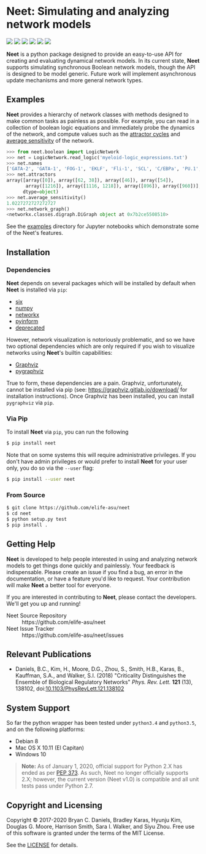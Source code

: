 # Neet: Simulating and analyzing network models

[![][doc-stable-img]][doc-stable-url] [![][doc-latest-img]][doc-latest-url] [![][travis-img]][travis-url] [![][appveyor-img]][appveyor-url] [![][codecov-img]][codecov-url] [![][doi-img]][doi-url]

[travis-img]: https://travis-ci.org/ELIFE-ASU/Neet.svg?branch=master
[travis-url]: https://travis-ci.org/ELIFE-ASU/Neet

[appveyor-img]: https://ci.appveyor.com/api/projects/status/eyrn6l2wygeglnx5/branch/master?svg=true
[appveyor-url]: https://ci.appveyor.com/project/dglmoore/neet-awnxe/branch/master

[codecov-img]: https://codecov.io/gh/elife-asu/neet/branch/master/graph/badge.svg
[codecov-url]: https://codecov.io/gh/elife-asu/neet

[doc-latest-img]: https://img.shields.io/badge/docs-latest-blue.svg
[doc-latest-url]: https://neet.readthedocs.io/en/latest

[doc-stable-img]: https://img.shields.io/badge/docs-stable-blue.svg
[doc-stable-url]: https://neet.readthedocs.io/en/stable

[doi-img]: https://zenodo.org/badge/DOI/10.5281/zenodo.3489785.svg
[doi-url]: https://doi.org/10.5281/zenodo.3489785

**Neet** is a python package designed to provide an easy-to-use API for creating
and evaluating dynamical network models. In its current state, **Neet** supports
simulating synchronous Boolean network models, though the API is designed to be
model generic. Future work will implement asynchronous update mechanisms and
more general network types.

## Examples

**Neet** provides a hierarchy of network classes with methods designed to make common tasks as
painless as possible. For example, you can read in a collection of boolean logic equations and
immediately probe the dynamics of the network, and compute values such as the
[attractor cycles](https://neet.readthedocs.io/en/stable/api/landscape.html#neet.LandscapeMixin.attractors)
and
[average sensitivity](https://neet.readthedocs.io/en/stable/api/boolean/sensitivity.html#neet.boolean.SensitivityMixin.average_sensitivity)
of the network.

```python
>>> from neet.boolean import LogicNetwork
>>> net = LogicNetwork.read_logic('myeloid-logic_expressions.txt')
>>> net.names
['GATA-2', 'GATA-1', 'FOG-1', 'EKLF', 'Fli-1', 'SCL', 'C/EBPa', 'PU.1', 'cJun', 'EgrNab', 'Gfi-1']
>>> net.attractors
array([array([0]), array([62, 38]), array([46]), array([54]),
       array([1216]), array([1116, 1218]), array([896]), array([960])],
      dtype=object)
>>> net.average_sensitivity()
1.0227272727272727
>>> net.network_graph()
<networkx.classes.digraph.DiGraph object at 0x7b2ce5508510>
```

See the [examples](examples) directory for Jupyter notebooks which demonstrate some of the Neet's features.

## Installation

### Dependencies

**Neet** depends on several packages which will be installed by default when **Neet** is installed
via `pip`:

* [six](https://pypi.org/project/six/)
* [numpy](https://pypi.org/project/numpy/)
* [networkx](https://pypi.org/project/networkx/)
* [pyinform](https://pypi.org/project/pyinform/)
* [deprecated](https://pypi.org/project/Deprecated/)

However, network visualization is notoriously problematic, and so we have two optional dependencies
which are only required if you wish to visualize networks using **Neet**'s builtin capabilities:

* [Graphviz](https://graphviz.org/)
* [pygraphviz](https://pypi.org/project/pygraphviz/)

True to form, these dependencies are a pain. Graphviz, unfortunately, cannot be installed via pip
(see: https://graphviz.gitlab.io/download/ for installation instructions). Once Graphviz has been
installed, you can install `pygraphviz` via `pip`.

### Via Pip

To install **Neet** via `pip`, you can run the following

```bash
$ pip install neet
```

Note that on some systems this will require administrative privileges. If you
don't have admin privileges or would prefer to install **Neet** for your user
only, you do so via the `--user` flag:

```bash
$ pip install --user neet
```

### From Source
```bash
$ git clone https://github.com/elife-asu/neet
$ cd neet
$ python setup.py test
$ pip install .
```

## Getting Help
**Neet** is developed to help people interested in using and analyzing network
models to get things done quickly and painlessly. Your feedback is
indispensable. Please create an issue if you find a bug, an error in the
documentation, or have a feature you'd like to request. Your contribution will
make **Neet** a better tool for everyone.

If you are interested in contributing to **Neet**, please contact the
developers. We'll get you up and running!

<dl>
  <dt>Neet Source Repository</dt>
  <dd>https://github.com/elife-asu/neet</dd>
  <dt>Neet Issue Tracker</dt>
  <dd>https://github.com/elife-asu/neet/issues</dd>
</dl>

## Relevant Publications

- Daniels, B.C., Kim, H., Moore, D.G., Zhou, S., Smith, H.B., Karas, B.,
  Kauffman, S.A., and Walker, S.I. (2018) "Criticality Distinguishes the
  Ensemble of Biological Regulatory Networks" *Phys. Rev. Lett.* **121** (13),
  138102, doi:[10.1103/PhysRevLett.121.138102](https://doi.org/10.1103/PhysRevLett.121.138102)

## System Support

So far the python wrapper has been tested under `python3.4` and `python3.5`, and on the following
platforms:

* Debian 8
* Mac OS X 10.11 (El Capitan)
* Windows 10

> **Note:** As of January 1, 2020, official support for Python 2.X  has ended as per [PEP
373](https://www.python.org/dev/peps/pep-0373/#maintenance-releases). As such, Neet no longer
officially supports 2.X; however, the current version (Neet v1.0) is compatible and all unit tests
pass under Python 2.7.

## Copyright and Licensing
Copyright © 2017-2020 Bryan C. Daniels, Bradley Karas, Hyunju Kim, Douglas G.
Moore, Harrison Smith, Sara I. Walker, and Siyu Zhou. Free use of this software is
granted under the terms of the MIT License.

See the [LICENSE](https://github.com/elife-asu/neet/blob/master/LICENSE) for
details.
